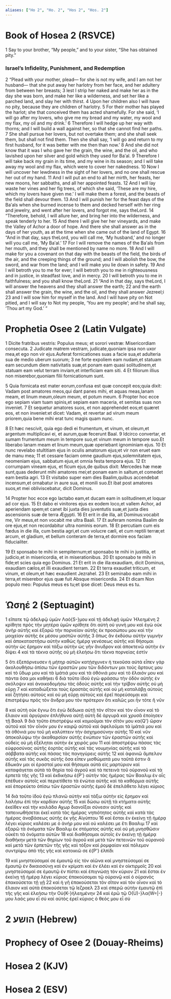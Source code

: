 ```yaml
---
aliases: ["Ho 2", "Ho. 2", "Hos 2", "Hos. 2"]
---
```



# Book of Hosea 2 (RSVCE)

1 Say to your brother, “My people,” and to your sister, “She has obtained pity.”
### Israel’s Infidelity, Punishment, and Redemption
2 “Plead with your mother, plead— for she is not my wife, and I am not her husband— that she put away her harlotry from her face, and her adultery from between her breasts;
3 lest I strip her naked and make her as in the day she was born, and make her like a wilderness, and set her like a parched land, and slay her with thirst.
4 Upon her children also I will have no pity, because they are children of harlotry.
5 For their mother has played the harlot; she that conceived them has acted shamefully. For she said, ‘I will go after my lovers, who give me my bread and my water, my wool and my flax, my oil and my drink.’
6 Therefore I will hedge up her way with thorns; and I will build a wall against her, so that she cannot find her paths.
7 She shall pursue her lovers, but not overtake them; and she shall seek them, but shall not find them. Then she shall say, ‘I will go and return to my first husband, for it was better with me then than now.’
8 And she did not know that it was I who gave her the grain, the wine, and the oil, and who lavished upon her silver and gold which they used for Baʹal.
9 Therefore I will take back my grain in its time, and my wine in its season; and I will take away my wool and my flax, which were to cover her nakedness.
10 Now I will uncover her lewdness in the sight of her lovers, and no one shall rescue her out of my hand.
11 And I will put an end to all her mirth, her feasts, her new moons, her sabbaths, and all her appointed feasts.
12 And I will lay waste her vines and her fig trees, of which she said, ‘These are my hire, which my lovers have given me.’ I will make them a forest, and the beasts of the field shall devour them.
13 And I will punish her for the feast days of the Baʹals when she burned incense to them and decked herself with her ring and jewelry, and went after her lovers, and forgot me, says theLord.
14 “Therefore, behold, I will allure her, and bring her into the wilderness, and speak tenderly to her.
15 And there I will give her her vineyards, and make the Valley of Achor a door of hope. And there she shall answer as in the days of her youth, as at the time when she came out of the land of Egypt.
16 “And in that day, says theLord, you will call me, ‘My husband,’ and no longer will you call me, ‘My Baʹal.’
17 For I will remove the names of the Baʹals from her mouth, and they shall be mentioned by name no more.
18 And I will make for you a covenant on that day with the beasts of the field, the birds of the air, and the creeping things of the ground; and I will abolish the bow, the sword, and war from the land; and I will make you lie down in safety.
19 And I will betroth you to me for ever; I will betroth you to me in righteousness and in justice, in steadfast love, and in mercy.
20 I will betroth you to me in faithfulness; and you shall know theLord.
21 “And in that day, says theLord, I will answer the heavens and they shall answer the earth;
22 and the earth shall answer the grain, the wine, and the oil, and they shall answer Jezreel;i
23 and I will sow him for myself in the land. And I will have pity on Not pitied, and I will say to Not my people, ‘You are my people’; and he shall say, ‘Thou art my God.’ ”


# Prophetia Osee 2 (Latin Vulgate)

1 Dicite fratribus vestris: Populus meus; et sorori vestræ: Misericordiam consecuta.
2 Judicate matrem vestram, judicate,quoniam ipsa non uxor mea,et ego non vir ejus.Auferat fornicationes suas a facie sua,et adulteria sua de medio uberum suorum;
3 ne forte expoliem eam nudam,et statuam eam secundum diem nativitatis suæ,et ponam eam quasi solitudinem,et statuam eam velut terram inviam,et interficiam eam siti.
4 Et filiorum illius non miserebor,quoniam filii fornicationum sunt.

5 Quia fornicata est mater eorum,confusa est quæ concepit eos;quia dixit: Vadam post amatores meos,qui dant panes mihi, et aquas meas,lanam meam, et linum meum,oleum meum, et potum meum.
6 Propter hoc ecce ego sepiam viam tuam spinis,et sepiam eam maceria, et semitas suas non inveniet.
7 Et sequetur amatores suos, et non apprehendet eos;et quæret eos, et non inveniet:et dicet: Vadam, et revertar ad virum meum priorem,quia bene mihi erat tunc magis quam nunc.

8 Et hæc nescivit, quia ego dedi ei frumentum, et vinum, et oleum,et argentum multiplicavi ei, et aurum,quæ fecerunt Baal.
9 Idcirco convertar, et sumam frumentum meum in tempore suo,et vinum meum in tempore suo.Et liberabo lanam meam et linum meum,quæ operiebant ignominiam ejus.
10 Et nunc revelabo stultitiam ejus in oculis amatorum ejus;et vir non eruet eam de manu mea;
11 et cessare faciam omne gaudium ejus,solemnitatem ejus, neomeniam ejus, sabbatum ejus,et omnia festa tempora ejus.
12 Et corrumpam vineam ejus, et ficum ejus,de quibus dixit: Mercedes hæ meæ sunt,quas dederunt mihi amatores mei;et ponam eam in saltum,et comedet eam bestia agri.
13 Et visitabo super eam dies Baalim,quibus accendebat incensum,et ornabatur in aure sua, et monili suo.Et ibat post amatores suos,et mei obliviscebatur, dicit Dominus.

14 Propter hoc ecce ego lactabo eam,et ducam eam in solitudinem,et loquar ad cor ejus.
15 Et dabo ei vinitores ejus ex eodem loco,et vallem Achor, ad aperiendam spem;et canet ibi juxta dies juventutis suæ,et juxta dies ascensionis suæ de terra Ægypti.
16 Et erit in die illa, ait Dominus:vocabit me, Vir meus,et non vocabit me ultra Baali.
17 Et auferam nomina Baalim de ore ejus,et non recordabitur ultra nominis eorum.
18 Et percutiam cum eis fœdus in die illa, cum bestia agri,et cum volucre cæli, et cum reptili terræ;et arcum, et gladium, et bellum conteram de terra,et dormire eos faciam fiducialiter.

19 Et sponsabo te mihi in sempiternum;et sponsabo te mihi in justitia, et judicio,et in misericordia, et in miserationibus.
20 Et sponsabo te mihi in fide;et scies quia ego Dominus.
21 Et erit in die illa:exaudiam, dicit Dominus, exaudiam cælos,et illi exaudient terram.
22 Et terra exaudiet triticum, et vinum, et oleum,et hæc exaudient Jezrahel.
23 Et seminabo eam mihi in terra,et miserebor ejus quæ fuit Absque misericordia.
24 Et dicam Non populo meo: Populus meus es tu;et ipse dicet: Deus meus es tu.


# Ὡσηέ 2 (Septuagint)

1 εἴπατε τῷ ἀδελφῷ ὑμῶν Λαό{S-}μου καὶ τῇ ἀδελφῇ ὑμῶν Ἠλεημένη
2 κρίθητε πρὸς τὴν μητέρα ὑμῶν κρίθητε ὅτι αὐτὴ οὐ γυνή μου καὶ ἐγὼ οὐκ ἀνὴρ αὐτῆς καὶ ἐξαρῶ τὴν πορνείαν αὐτῆς ἐκ προσώπου μου καὶ τὴν μοιχείαν αὐτῆς ἐκ μέσου μαστῶν αὐτῆς
3 ὅπως ἂν ἐκδύσω αὐτὴν γυμνὴν καὶ ἀποκαταστήσω αὐτὴν καθὼς ἡμέρᾳ γενέσεως αὐτῆς καὶ θήσομαι αὐτὴν ὡς ἔρημον καὶ τάξω αὐτὴν ὡς γῆν ἄνυδρον καὶ ἀποκτενῶ αὐτὴν ἐν δίψει
4 καὶ τὰ τέκνα αὐτῆς οὐ μὴ ἐλεήσω ὅτι τέκνα πορνείας ἐστίν

5 ὅτι ἐξεπόρνευσεν ἡ μήτηρ αὐτῶν κατῄσχυνεν ἡ τεκοῦσα αὐτά εἶπεν γάρ ἀκολουθήσω ὀπίσω τῶν ἐραστῶν μου τῶν διδόντων μοι τοὺς ἄρτους μου καὶ τὸ ὕδωρ μου καὶ τὰ ἱμάτιά μου καὶ τὰ ὀθόνιά μου καὶ τὸ ἔλαιόν μου καὶ πάντα ὅσα μοι καθήκει
6 διὰ τοῦτο ἰδοὺ ἐγὼ φράσσω τὴν ὁδὸν αὐτῆς ἐν σκόλοψιν καὶ ἀνοικοδομήσω τὰς ὁδοὺς αὐτῆς καὶ τὴν τρίβον αὐτῆς οὐ μὴ εὕρῃ
7 καὶ καταδιώξεται τοὺς ἐραστὰς αὐτῆς καὶ οὐ μὴ καταλάβῃ αὐτούς καὶ ζητήσει αὐτοὺς καὶ οὐ μὴ εὕρῃ αὐτούς καὶ ἐρεῖ πορεύσομαι καὶ ἐπιστρέψω πρὸς τὸν ἄνδρα μου τὸν πρότερον ὅτι καλῶς μοι ἦν τότε ἢ νῦν

8 καὶ αὐτὴ οὐκ ἔγνω ὅτι ἐγὼ δέδωκα αὐτῇ τὸν σῖτον καὶ τὸν οἶνον καὶ τὸ ἔλαιον καὶ ἀργύριον ἐπλήθυνα αὐτῇ αὐτὴ δὲ ἀργυρᾶ καὶ χρυσᾶ ἐποίησεν τῇ Βααλ
9 διὰ τοῦτο ἐπιστρέψω καὶ κομιοῦμαι τὸν σῖτόν μου κα{Q'} ὥραν αὐτοῦ καὶ τὸν οἶνόν μου ἐν καιρῷ αὐτοῦ καὶ ἀφελοῦμαι τὰ ἱμάτιά μου καὶ τὰ ὀθόνιά μου τοῦ μὴ καλύπτειν τὴν ἀσχημοσύνην αὐτῆς
10 καὶ νῦν ἀποκαλύψω τὴν ἀκαθαρσίαν αὐτῆς ἐνώπιον τῶν ἐραστῶν αὐτῆς καὶ οὐδεὶς οὐ μὴ ἐξέληται αὐτὴν ἐκ χειρός μου
11 καὶ ἀποστρέψω πάσας τὰς εὐφροσύνας αὐτῆς ἑορτὰς αὐτῆς καὶ τὰς νουμηνίας αὐτῆς καὶ τὰ σάββατα αὐτῆς καὶ πάσας τὰς πανηγύρεις αὐτῆς
12 καὶ ἀφανιῶ ἄμπελον αὐτῆς καὶ τὰς συκᾶς αὐτῆς ὅσα εἶπεν μισθώματά μου ταῦτά ἐστιν ἃ ἔδωκάν μοι οἱ ἐρασταί μου καὶ θήσομαι αὐτὰ εἰς μαρτύριον καὶ καταφάγεται αὐτὰ τὰ θηρία τοῦ ἀγροῦ καὶ τὰ πετεινὰ τοῦ οὐρανοῦ καὶ τὰ ἑρπετὰ τῆς γῆς
13 καὶ ἐκδικήσω ἐ{P'} αὐτὴν τὰς ἡμέρας τῶν Βααλιμ ἐν αἷς ἐπέθυεν αὐτοῖς καὶ περιετίθετο τὰ ἐνώτια αὐτῆς καὶ τὰ καθόρμια αὐτῆς καὶ ἐπορεύετο ὀπίσω τῶν ἐραστῶν αὐτῆς ἐμοῦ δὲ ἐπελάθετο λέγει κύριος

14 διὰ τοῦτο ἰδοὺ ἐγὼ πλανῶ αὐτὴν καὶ τάξω αὐτὴν εἰς ἔρημον καὶ λαλήσω ἐπὶ τὴν καρδίαν αὐτῆς
15 καὶ δώσω αὐτῇ τὰ κτήματα αὐτῆς ἐκεῖθεν καὶ τὴν κοιλάδα Αχωρ διανοῖξαι σύνεσιν αὐτῆς καὶ ταπεινωθήσεται ἐκεῖ κατὰ τὰς ἡμέρας νηπιότητος αὐτῆς καὶ κατὰ τὰς ἡμέρας ἀναβάσεως αὐτῆς ἐκ γῆς Αἰγύπτου
16 καὶ ἔσται ἐν ἐκείνῃ τῇ ἡμέρᾳ λέγει κύριος καλέσει με ὁ ἀνήρ μου καὶ οὐ καλέσει με ἔτι Βααλιμ
17 καὶ ἐξαρῶ τὰ ὀνόματα τῶν Βααλιμ ἐκ στόματος αὐτῆς καὶ οὐ μὴ μνησθῶσιν οὐκέτι τὰ ὀνόματα αὐτῶν
18 καὶ διαθήσομαι αὐτοῖς ἐν ἐκείνῃ τῇ ἡμέρᾳ διαθήκην μετὰ τῶν θηρίων τοῦ ἀγροῦ καὶ μετὰ τῶν πετεινῶν τοῦ οὐρανοῦ καὶ μετὰ τῶν ἑρπετῶν τῆς γῆς καὶ τόξον καὶ ῥομφαίαν καὶ πόλεμον συντρίψω ἀπὸ τῆς γῆς καὶ κατοικιῶ σε ἐ{P'} ἐλπίδι

19 καὶ μνηστεύσομαί σε ἐμαυτῷ εἰς τὸν αἰῶνα καὶ μνηστεύσομαί σε ἐμαυτῷ ἐν δικαιοσύνῃ καὶ ἐν κρίματι καὶ ἐν ἐλέει καὶ ἐν οἰκτιρμοῖς
20 καὶ μνηστεύσομαί σε ἐμαυτῷ ἐν πίστει καὶ ἐπιγνώσῃ τὸν κύριον
21 καὶ ἔσται ἐν ἐκείνῃ τῇ ἡμέρᾳ λέγει κύριος ἐπακούσομαι τῷ οὐρανῷ καὶ ὁ οὐρανὸς ἐπακούσεται τῇ γῇ
22 καὶ ἡ γῆ ἐπακούσεται τὸν σῖτον καὶ τὸν οἶνον καὶ τὸ ἔλαιον καὶ αὐτὰ ἐπακούσεται τῷ Ιεζραελ
23 καὶ σπερῶ αὐτὴν ἐμαυτῷ ἐπὶ τῆς γῆς καὶ ἐλεήσω τὴν Οὐ{K-}ἠλεημένην
24 καὶ ἐρῶ τῷ Ο{U)-}λα{W=|-}μου λαός μου εἶ σύ καὶ αὐτὸς ἐρεῖ κύριος ὁ θεός μου εἶ σύ


# 2 הושע (Hebrew)


# Prophecy of Osee 2 (Douay-Rheims)


# Hosea 2 (KJV)


# Hosea 2 (ESV)

